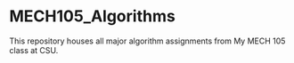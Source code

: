 # MECH105_Algorithms
This repository houses all major algorithm assignments from My MECH 105 class at CSU.

